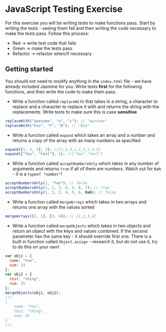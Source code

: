 # JavaScript Testing Exercise

For this exercise you will be writing tests to make functions pass. Start by writing the tests - seeing them fail and then writing the code necessary to make the tests pass. Follow this process:

* Red -> write test code that fails
* Green -> make the tests pass
* Refactor -> refactor when/if necessary

## Getting started

You should not need to modify anything in the `index.html` file - we have already included Jasmine for you. Write tests **first** for the following functions, and then write the code to make them pass.

* Write a function called `replaceWith` that takes in a string, a character to replace and a character to replace it with and returns the string with the replacements. Write tests to make sure this is case **sensitive**

```javascript
replaceWith("awesome", "e", "z"); // "awzsomz"
replaceWith("Foo", "F", "B"); // "Boo"
```

* Write a function called `expand` which takes an array and a number and returns a copy of the array with as many numbers as specified

```javascript
expand([1, 2, 3], 3); //[1,2,3,1,2,3,1,2,3]
expand(["foo", "test"], 1); //["foo","test"]
```

* Write a function called `acceptNumbersOnly` which takes in any number of arguments and returns `true` if all of them are numbers. Watch out for `NaN` - it is a `typeof "number"`!

```javascript
acceptNumbersOnly(1, "foo"); // false
acceptNumbersOnly(1, 2, 3, 4, 5, 6, 7); // true
acceptNumbersOnly(1, 2, 3, 4, 5, 6, NaN); // false
```

* Write a function called `mergeArrays` which takes in two arrays and returns one array with the values sorted

```javascript
mergeArrays([2, 1], [3, 4]); // [1,2,3,4]
```

* Write a function called `mergeObjects` which takes in two objects and return an object with the keys and values combined. If the second parameter has the same key - it should override first one. There is a built in function called `Object.assign` - research it, but do not use it, try to do this on your own!

```javascript
var obj1 = {
  name: "Foo",
  num: 33
};
var obj2 = {
  test: "thing",
  num: 55
};
mergeObjects(obj1, obj2);
/*/
{
    name: "Foo",
    test: "thing",
    num: 55
}
/*/
```
